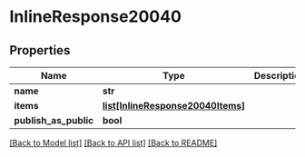 # InlineResponse20040

## Properties
Name | Type | Description | Notes
------------ | ------------- | ------------- | -------------
**name** | **str** |  | 
**items** | [**list[InlineResponse20040Items]**](InlineResponse20040Items.md) |  | 
**publish_as_public** | **bool** |  | 

[[Back to Model list]](../README.md#documentation-for-models) [[Back to API list]](../README.md#documentation-for-api-endpoints) [[Back to README]](../README.md)


